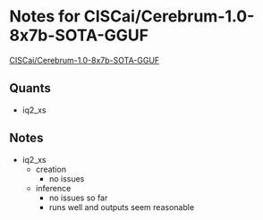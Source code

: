 # Notes for CISCai/Cerebrum-1.0-8x7b-SOTA-GGUF
[CISCai/Cerebrum-1.0-8x7b-SOTA-GGUF](https://huggingface.co/CISCai/Cerebrum-1.0-8x7b-SOTA-GGUF)

## Quants
- iq2_xs

## Notes
- iq2_xs
  - creation
    - no issues
  - inference
    - no issues so far
    - runs well and outputs seem reasonable
  
